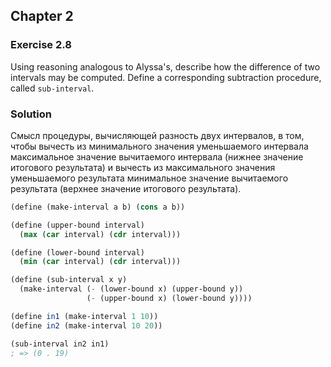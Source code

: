 ## Chapter 2

### Exercise 2.8

Using reasoning analogous to Alyssa's, describe how the difference of two intervals may be computed. Define a corresponding subtraction procedure, called `sub-interval`.

### Solution

Смысл процедуры, вычисляющей разность двух интервалов, в том, чтобы вычесть из минимального значения уменьшаемого интервала максимальное значение вычитаемого интервала (нижнее значение итогового результата) и вычесть из максимального значения уменьшаемого результата минимальное значение вычитаемого результата (верхнее значение итогового результата).

```scheme
(define (make-interval a b) (cons a b))

(define (upper-bound interval)
  (max (car interval) (cdr interval)))

(define (lower-bound interval)
  (min (car interval) (cdr interval)))

(define (sub-interval x y)
  (make-interval (- (lower-bound x) (upper-bound y))
                 (- (upper-bound x) (lower-bound y))))

(define in1 (make-interval 1 10))
(define in2 (make-interval 10 20))

(sub-interval in2 in1)
; => (0 . 19)
```

